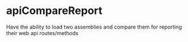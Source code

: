 # apiCompareReport
Have the ability to load two assemblies and compare them for reporting their web api routes/methods
